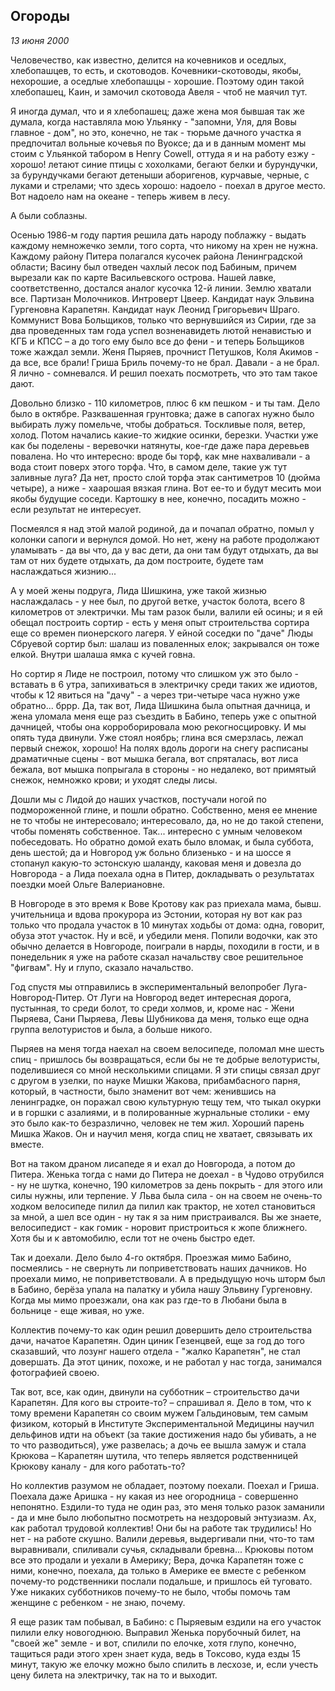 ## Огороды
_13 июня 2000_

Человечество, как известно, делится на кочевников и оседлых, хлебопашцев, то есть, и скотоводов. Кочевники-скотоводы, якобы, нехорошие, а оседлые хлебопашцы - хорошие. Поэтому один такой хлебопашец, Каин, и замочил скотовода Авеля - чтоб не маячил тут. 

Я иногда думал, что и я хлебопашец; даже жена моя бывшая так же думала, когда наставляла мою Ульянку - "запомни, Уля, для Вовы главное - дом", но это, конечно, не так - тюрьме дачного участка я предпочитал вольные кочевья по Вуоксе; да и в данным момент мы стоим с Ульянкой табором в Henry Cowell, оттуда я и на работу езжу - хорошо! летают синие птицы с хохолками, бегают белки и бурундучки, за бурундучками бегают детеныши аборигенов, курчавые, черные, с луками и стрелами; что здесь хорошо: надоело - поехал в другое место. Вот надоело нам на океане - теперь живем в лесу.

А были соблазны.

Осенью 1986-м году партия решила дать народу поблажку - выдать каждому немножечко земли, того сорта, что никому на хрен не нужна. Каждому району Питера полагался кусочек района Ленинградской области; Васину был отведен чахлый лесок под Бабиным, причем вырезали как по карте Васильевского острова. Нашей лавке, соответственно, достался аналог кусочка 12-й линии. Землю хватали все. Партизан Молочников. Интроверт Цвеер. Кандидат наук Эльвина Гургеновна Карапетян. Кандидат наук Леонид Григорьевич Шраго. Коммунист Вова Больщиков, только что вернувшийся из Сирии, где за два проведенных там года успел возненавидеть лютой ненавистью и КГБ и КПСС – а до того ему было все до фени - и теперь Больщиков тоже жаждал земли. Женя Пыряев, прочнист Петушков, Коля Акимов - да все, все брали! Гриша Бриль почему-то не брал. Давали - а не брал. Я лично - сомневался. И решил поехать посмотреть, что это там такое дают. 

Довольно близко - 110 километров, плюс 6 км пешком - и ты там. Дело было в октябре. Разквашенная грунтовка; даже в сапогах нужно было выбирать лужу помельче, чтобы добраться. Тоскливые поля, ветер, холод. Потом начались какие-то жидкие осинки, березки. Участки уже как бы поделены - веревочки натянуты, кое-где даже пара деревьев повалена. Но что интересно: вроде бы торф, как мне нахваливали - а вода стоит поверх этого торфа. Что, в самом деле, такие уж тут заливные луга? Да нет, просто слой торфа этак сантиметров 10 (дюйма четыре), а ниже - хаарошая вязкая глина. Вот ее-то и будут месить мои якобы будущие соседи. Картошку в нее, конечно, посадить можно - если результат не интересует. 

Посмеялся я над этой малой родиной, да и почапал обратно, помыл у колонки сапоги и вернулся домой. Но нет, жену на работе продолжают уламывать - да вы что, да у вас дети, да они там будут отдыхать, да вы там от них будете отдыхать, да дом построите, будете там наслаждаться жизнию...

А у моей жены подруга, Лида Шишкина, уже такой жизнью наслаждалась - у нее был, по другой ветке, участок болота, всего 8 километров от электрички. Мы там разок были, валили ей осины; и я ей обещал построить сортир - есть у меня опыт строительства сортира еще со времен пионерского лагеря. У ейной соседки по "даче" Люды Сбруевой сортир был: шалаш из поваленных елок; закрывался он тоже елкой. Внутри шалаша ямка с кучей говна. 

Но сортир я Лиде не построил, потому что слишком уж это было - вставать в 6 утра, запихиваться в электричку среди таких же идиотов, чтобы к 12 явиться на "дачу" - а через три-четыре часа нужно уже обратно... бррр. Да, так вот, Лида Шишкина была опытная дачница, и жена уломала меня еще раз съездить в Бабино, теперь уже с опытной дачницей, чтобы она корроборировала мою рекогносцировку. И мы опять туда двинули. 
Уже стоял ноябрь; глина вся смерзлась, лежал первый снежок, хорошо! На полях вдоль дороги на снегу расписаны драматичные сцены - вот мышка бегала, вот спряталась, вот лиса бежала, вот мышка попрыгала в стороны - но недалеко, вот примятый снежок, немножко крови; и уходят следы лисы.
 
Дошли мы с Лидой до наших участков, постучали ногой по подмороженной глине, и пошли обратно. Собственно, меня ее мнение не то чтобы не интересовало; интересовало, да, но не до такой степени, чтобы поменять собственное. Так... интересно с умным человеком побеседовать. Но обратно домой ехать было вломак, и была суббота, день шестой; да и Новгород уж больно близенько - и на шоссе я стопанул какую-то эстонскую шаланду, каковая меня и довезла до Новгорода - а Лида поехала одна в Питер, докладывать о результатах поездки моей Ольге Валериановне.

В Новгороде в это время к Вове Кротову как раз приехала мама, бывш. учительница и вдова прокурора из Эстонии, которая ну вот как раз только что продала участок в 10 минутах ходьбы от дома: одна, говорит, обуза этот участок. Ну и всё, и убедили меня. Попили водочки, как это обычно делается в Новгороде, поиграли в нарды, походили в гости, и в понедельник я уже на работе сказал начальству свое решительное "фигвам". Ну и глупо, сказало начальство.

Год спустя мы отправились в экспериментальный велопробег Луга-Новгород-Питер. От Луги на Новгород ведет интересная дорога, пустынная, то среди болот, то среди холмов, и, кроме нас - Жени Пыряева, Сани Пыряева, Левы Шубникова да меня, только еще одна группа велотуристов и была, а больше никого. 

Пыряев на меня тогда наехал на своем велосипеде, поломал мне шесть спиц - пришлось бы возвращаться, если бы не те добрые велотуристы, поделившиеся со мной несколькими спицами. Я эти спицы связал друг с другом в узелки, по науке Мишки Жакова, прибамбасного парня, который, в частности, было знаменит вот чем: женившись на ленинградке, он поражал свою культурную тещу тем, что тыкал окурки и в горшки с азалиями, и в полированные журнальные столики - ему это было как-то безразлично, человек не тем жил. Хороший парень Мишка Жаков. Он и научил меня, когда спиц не хватает, связывать их вместе. 

Вот на таком драном лисапеде я и ехал до Новгорода, а потом до Питера. Женька тогда с нами до Питера не доехал - в Чудово отрубился - ну не шутка, конечно, 190 километров за день покрыть - для этого или силы нужны, или терпение. У Льва была сила - он на своем не очень-то ходком велосипеде пилил да пилил как трактор, не хотел становиться за мной, а шел все один - ну так я за ним пристраивался. Вы же знаете, велосипедист - как гомик - норовит пристроиться к жопе ближнего. Хотя бы и к автомобилю, если тот не очень быстро едет.
 
Так и доехали. Дело было 4-го октября. Проезжая мимо Бабино, посмеялись - не свернуть ли поприветствовать наших дачников. Но проехали мимо, не поприветствовали. А в предыдущую ночь шторм был в Бабино, берёза упала на палатку и убила нашу Эльвину Гургеновну. Когда мы мимо проезжали, она как раз где-то в Любани была в больнице - еще живая, но уже.

Коллектив почему-то как один решил довершить дело строительства дачи, начатое Карапетян. Один циник Гезенцвей, еще за год до того сказавший, что лозунг нашего отдела - "жалко Карапетян", не стал довершать. Да этот циник, похоже, и не работал у нас тогда, занимался фотографией своею. 

Так вот, все, как один, двинули на субботник – строительство дачи Карапетян. Для кого вы строите-то? – спрашивал я. Дело в том, что к тому времени Карапетян со своим мужем Гальдиновым, тем самым физиком, который в Институте Экспериментальной Медицины научил дельфинов идти на объект (за такие достижения надо бы убивать, а не то что разводиться), уже развелась; а дочь ее вышла замуж и стала Крюкова – Карапетян шутила, что теперь является родственницей Крюкову каналу - для кого работать-то?

Но коллектив разумом не обладает, поэтому поехали. Поехал и Гриша. Поехала даже Аришка - ну какая из нее огородница - совершенно непонятно. Ездили-то туда не один раз, это меня только разок заманили - да и мне было любопытно посмотреть на нездоровый энтузиазм. Ах, как работал трудовой коллектив! Они бы на работе так трудились! Но нет - на работе скушно. Валили деревья, выдергивали пни, что-то там выравнивали, спиливали сучья, складывали бревна... Крюковы потом все это продали и уехали в Америку; Вера, дочка Карапетян тоже с ними, конечно, поехала, да только в Америке ее вместе с ребенком почему-то родственники послали подальше, и пришлось ей туговато. Уже никаких субботников почему-то не было, чтобы помочь там женщине с ребенком - не знаю, почему.

Я еще разик там побывал, в Бабино: с Пыряевым ездили на его участок пилили елку новогоднюю. Выправил Женька порубочный билет, на "своей же" земле - и вот, спилили по елочке, хотя глупо, конечно, тащиться ради этого хрен знает куда, ведь в Токсово, куда езды 15 минут, такую же елочку можно было спилить в лесхозе, и, если учесть цену билета на электричку, так на то и выходит. 
